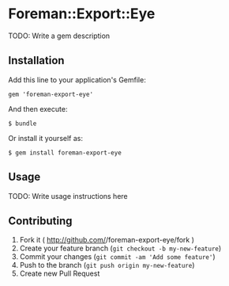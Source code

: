 # Foreman::Export::Eye

TODO: Write a gem description

## Installation

Add this line to your application's Gemfile:

    gem 'foreman-export-eye'

And then execute:

    $ bundle

Or install it yourself as:

    $ gem install foreman-export-eye

## Usage

TODO: Write usage instructions here

## Contributing

1. Fork it ( http://github.com/<my-github-username>/foreman-export-eye/fork )
2. Create your feature branch (`git checkout -b my-new-feature`)
3. Commit your changes (`git commit -am 'Add some feature'`)
4. Push to the branch (`git push origin my-new-feature`)
5. Create new Pull Request

